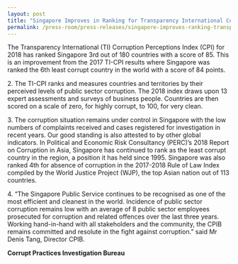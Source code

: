 ```yaml
---
layout: post
title: "Singapore Improves in Ranking for Transparency International Corruption Perceptions Index 2018"
permalink: /press-room/press-releases/singapore-improves-ranking-transparency-international-corruption/
---
```

The Transparency International (TI) Corruption Perceptions Index (CPI) for 2018 has ranked Singapore 3rd out of 180 countries with a score of 85. This is an improvement from the 2017 TI-CPI results where Singapore was ranked the 6th least corrupt country in the world with a score of 84 points.

2\.      The TI-CPI ranks and measures countries and territories by their perceived levels of public sector corruption. The 2018 index draws upon 13 expert assessments and surveys of business people. Countries are then scored on a scale of zero, for highly corrupt, to 100, for very clean. 

3\.      The corruption situation remains under control in Singapore with the low numbers of complaints received and cases registered for investigation in recent years. Our good standing is also attested to by other global indicators. In Political and Economic Risk Consultancy (PERC)’s 2018 Report on Corruption in Asia, Singapore has continued to rank as the least corrupt country in the region, a position it has held since 1995. Singapore was also ranked 4th for absence of corruption in the 2017-2018 Rule of Law Index compiled by the World Justice Project (WJP), the top Asian nation out of 113 countries.

4\.      “The Singapore Public Service continues to be recognised as one of the most efficient and cleanest in the world. Incidence of public sector corruption remains low with an average of 8 public sector employees prosecuted for corruption and related offences over the last three years. Working hand-in-hand with all stakeholders and the community, the CPIB remains committed and resolute in the fight against corruption.” said Mr Denis Tang, Director CPIB.

**Corrupt Practices Investigation Bureau**


